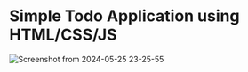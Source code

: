 # Simple Todo Application using HTML/CSS/JS 

![Screenshot from 2024-05-25 23-25-55](https://github.com/aioont/TO-DO-LIST/assets/97335084/b3bd2af6-4962-444c-babe-7d578275ed6d)
